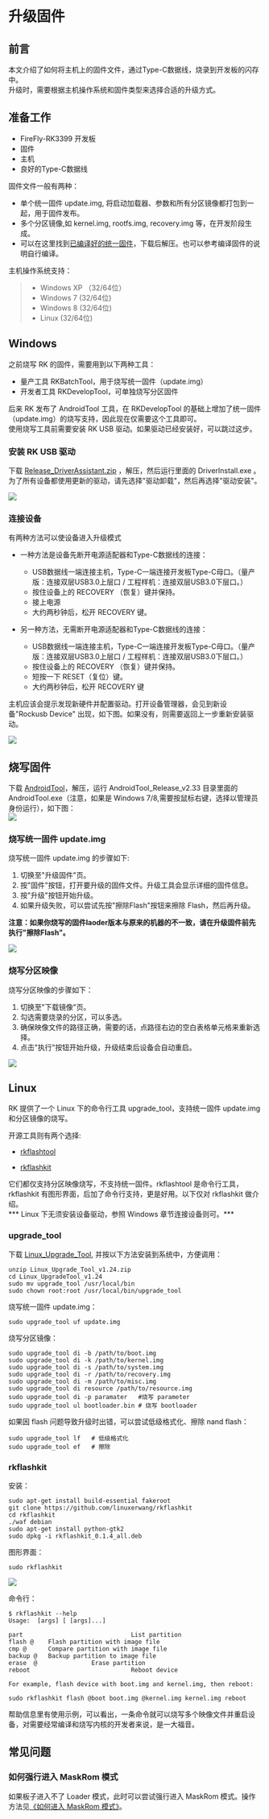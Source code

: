  # 升级固件

## 前言

本文介绍了如何将主机上的固件文件，通过Type-C数据线，烧录到开发板的闪存中。   
升级时，需要根据主机操作系统和固件类型来选择合适的升级方式。

## 准备工作

* FireFly-RK3399 开发板
* 固件
* 主机
* 良好的Type-C数据线

固件文件一般有两种：

* 单个统一固件 update.img, 将启动加载器、参数和所有分区镜像都打包到一起，用于固件发布。
* 多个分区镜像,如 kernel.img, rootfs.img, recovery.img 等，在开发阶段生成。
* 可以在这里找到[已编译好的统一固件](download.html)，下载后解压。也可以参考编译固件的说明自行编译。

主机操作系统支持：
> * Windows XP （32/64位）
> * Windows 7 (32/64位)
> * Windows 8 (32/64位)
> * Linux (32/64位)

## Windows

之前烧写 RK 的固件，需要用到以下两种工具：

* 量产工具 RKBatchTool，用于烧写统一固件（update.img）
* 开发者工具 RKDevelopTool，可单独烧写分区固件

后来 RK 发布了 AndroidTool 工具，在 RKDevelopTool 的基础上增加了统一固件（update.img）的烧写支持，因此现在仅需要这个工具即可。   
使用烧写工具前需要安装 RK USB 驱动。如果驱动已经安装好，可以跳过这步。

### 安装 RK USB 驱动

下载 [ Release_DriverAssistant.zip](https://pan.baidu.com/s/1geKZFz1#list/path=%2F) ，解压，然后运行里面的 DriverInstall.exe 。   
为了所有设备都使用更新的驱动，请先选择"驱动卸载"，然后再选择"驱动安装"。   

![](img/upgrade_firmware1.png)

### 连接设备

有两种方法可以使设备进入升级模式

* 一种方法是设备先断开电源适配器和Type-C数据线的连接：
   * USB数据线一端连接主机，Type-C一端连接开发板Type-C母口。（量产版：连接双层USB3.0上层口 / 工程样机：连接双层USB3.0下层口。）
   * 按住设备上的 RECOVERY （恢复）键并保持。
   * 接上电源
   * 大约两秒钟后，松开 RECOVERY 键。

*    另一种方法，无需断开电源适配器和Type-C数据线的连接：
     * USB数据线一端连接主机，Type-C一端连接开发板Type-C母口。（量产版：连接双层USB3.0上层口 / 工程样机：连接双层USB3.0下层口。）
     * 按住设备上的 RECOVERY （恢复）键并保持。
     * 短按一下 RESET（复位）键。
     * 大约两秒钟后，松开 RECOVERY 键

主机应该会提示发现新硬件并配置驱动。打开设备管理器，会见到新设备"Rockusb Device" 出现，如下图。如果没有，则需要返回上一步重新安装驱动。   

![](img/upgrade_firmware2.png)

## 烧写固件

下载 [AndroidTool](https://pan.baidu.com/s/1i3rH8nN#list/path=%2F)，解压，运行 AndroidTool_Release_v2.33 目录里面的 AndroidTool.exe（注意，如果是 Windows 7/8,需要按鼠标右键，选择以管理员身份运行），如下图：   
![](img/upgrade_firmware3.png)

### 烧写统一固件 update.img

烧写统一固件 update.img 的步骤如下:

1. 切换至"升级固件"页。
2. 按"固件"按钮，打开要升级的固件文件。升级工具会显示详细的固件信息。
3. 按"升级"按钮开始升级。
4. 如果升级失败，可以尝试先按"擦除Flash"按钮来擦除 Flash，然后再升级。

**注意：如果你烧写的固件laoder版本与原来的机器的不一致，请在升级固件前先执行"擦除Flash"。**   

![](img/upgrade_firmware4.png)

### 烧写分区映像

烧写分区映像的步骤如下：

1. 切换至"下载镜像"页。
2. 勾选需要烧录的分区，可以多选。
3. 确保映像文件的路径正确，需要的话，点路径右边的空白表格单元格来重新选择。
4. 点击"执行"按钮开始升级，升级结束后设备会自动重启。

![](img/upgrade_firmware3.png)

## Linux

RK 提供了一个 Linux 下的命令行工具 upgrade_tool，支持统一固件 update.img 和分区镜像的烧写。

开源工具则有两个选择:

* [rkflashtool](https://github.com/Galland/rkflashtool_rk3066)

* [rkflashkit](https://github.com/linuxerwang/rkflashkit)

它们都仅支持分区映像烧写，不支持统一固件。rkflashtool 是命令行工具，rkflashkit 有图形界面，后加了命令行支持，更是好用。以下仅对 rkflashkit 做介绍。   
*** Linux 下无须安装设备驱动，参照 Windows 章节连接设备则可。***

### upgrade_tool

下载 [Linux_Upgrade_Tool](https://pan.baidu.com/s/1c1PP49i#list/path=%2F), 并按以下方法安装到系统中，方便调用：   
```
unzip Linux_Upgrade_Tool_v1.24.zip
cd Linux_UpgradeTool_v1.24
sudo mv upgrade_tool /usr/local/bin
sudo chown root:root /usr/local/bin/upgrade_tool
```

烧写统一固件 update.img：   
```
sudo upgrade_tool uf update.img
```

烧写分区镜像：   
```
sudo upgrade_tool di -b /path/to/boot.img
sudo upgrade_tool di -k /path/to/kernel.img
sudo upgrade_tool di -s /path/to/system.img
sudo upgrade_tool di -r /path/to/recovery.img
sudo upgrade_tool di -m /path/to/misc.img
sudo upgrade_tool di resource /path/to/resource.img
sudo upgrade_tool di -p paramater   #烧写 parameter
sudo upgrade_tool ul bootloader.bin # 烧写 bootloader
```

如果因 flash 问题导致升级时出错，可以尝试低级格式化、擦除 nand flash：   
```
sudo upgrade_tool lf   # 低级格式化
sudo upgrade_tool ef   # 擦除
```
### rkflashkit

安装：   
```
sudo apt-get install build-essential fakeroot 
git clone https://github.com/linuxerwang/rkflashkit
cd rkflashkit
./waf debian
sudo apt-get install python-gtk2
sudo dpkg -i rkflashkit_0.1.4_all.deb
```

图形界面：   
```
sudo rkflashkit
```

![](img/upgrade_firmware5.png)

命令行：   
```
$ rkflashkit --help
Usage:  [args] [ [args]...]

part                              List partition
flash @    Flash partition with image file
cmp @      Compare partition with image file
backup @   Backup partition to image file
erase  @               Erase partition
reboot                            Reboot device

For example, flash device with boot.img and kernel.img, then reboot:

sudo rkflashkit flash @boot boot.img @kernel.img kernel.img reboot
```

帮助信息里有使用示例，可以看出，一条命令就可以烧写多个映像文件并重启设备，对需要经常编译和烧写内核的开发者来说，是一大福音。

## 常见问题

### 如何强行进入 MaskRom 模式

如果板子进入不了 Loader 模式，此时可以尝试强行进入 MaskRom 模式。操作方法见[《如何进入 MaskRom 模式》](maskrom_mode.html)。